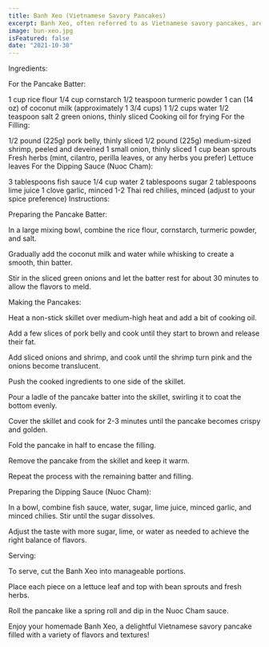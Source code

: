 ```yaml
---
title: Banh Xeo (Vietnamese Savory Pancakes)
excerpt: Banh Xeo, often referred to as Vietnamese savory pancakes, are crispy, golden crepes filled with a variety of ingredients like shrimp, pork, bean sprouts, and herbs. These delicious pancakes are typically enjoyed with a side of fish sauce dipping sauce. Here's a recipe for making Banh Xeo at home
image: bun-xeo.jpg
isFeatured: false
date: "2021-10-30"
---
```


Ingredients:

For the Pancake Batter:

1 cup rice flour
1/4 cup cornstarch
1/2 teaspoon turmeric powder
1 can (14 oz) of coconut milk (approximately 1 3/4 cups)
1 1/2 cups water
1/2 teaspoon salt
2 green onions, thinly sliced
Cooking oil for frying
For the Filling:

1/2 pound (225g) pork belly, thinly sliced
1/2 pound (225g) medium-sized shrimp, peeled and deveined
1 small onion, thinly sliced
1 cup bean sprouts
Fresh herbs (mint, cilantro, perilla leaves, or any herbs you prefer)
Lettuce leaves
For the Dipping Sauce (Nuoc Cham):

3 tablespoons fish sauce
1/4 cup water
2 tablespoons sugar
2 tablespoons lime juice
1 clove garlic, minced
1-2 Thai red chilies, minced (adjust to your spice preference)
Instructions:

Preparing the Pancake Batter:

In a large mixing bowl, combine the rice flour, cornstarch, turmeric powder, and salt.

Gradually add the coconut milk and water while whisking to create a smooth, thin batter.

Stir in the sliced green onions and let the batter rest for about 30 minutes to allow the flavors to meld.

Making the Pancakes:

Heat a non-stick skillet over medium-high heat and add a bit of cooking oil.

Add a few slices of pork belly and cook until they start to brown and release their fat.

Add sliced onions and shrimp, and cook until the shrimp turn pink and the onions become translucent.

Push the cooked ingredients to one side of the skillet.

Pour a ladle of the pancake batter into the skillet, swirling it to coat the bottom evenly.

Cover the skillet and cook for 2-3 minutes until the pancake becomes crispy and golden.

Fold the pancake in half to encase the filling.

Remove the pancake from the skillet and keep it warm.

Repeat the process with the remaining batter and filling.

Preparing the Dipping Sauce (Nuoc Cham):

In a bowl, combine fish sauce, water, sugar, lime juice, minced garlic, and minced chilies. Stir until the sugar dissolves.

Adjust the taste with more sugar, lime, or water as needed to achieve the right balance of flavors.

Serving:

To serve, cut the Banh Xeo into manageable portions.

Place each piece on a lettuce leaf and top with bean sprouts and fresh herbs.

Roll the pancake like a spring roll and dip in the Nuoc Cham sauce.

Enjoy your homemade Banh Xeo, a delightful Vietnamese savory pancake filled with a variety of flavors and textures!
